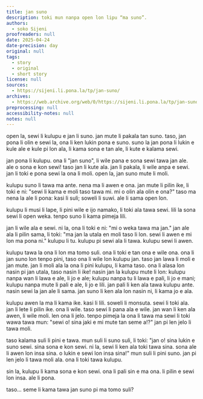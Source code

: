 ```yaml
---
title: jan suno
description: toki mun nanpa open lon lipu “ma suno”.
authors:
  - soko Sijeni
proofreaders: null
date: 2025-04-24
date-precision: day
original: null
tags:
  - story
  - original
  - short story
license: null
sources:
  - https://sijeni.li.pona.la/tp/jan-suno/
archives:
  - https://web.archive.org/web/0/https://sijeni.li.pona.la/tp/jan-suno/
preprocessing: null
accessibility-notes: null
notes: null
---
```


open la, sewi li kulupu e jan li suno. jan mute li pakala tan suno. taso, jan pona li olin e sewi la, ona li ken lukin pona e suno. suno la jan pona li lukin e kule ale e kule pi lon ala, li kama sona e tan ale, li kute e kalama sewi.

jan pona li kulupu. ona li "jan suno", li wile pana e sona sewi tawa jan ale. ale o sona e kon sewi! taso jan li kute ala. jan li pakala, li wile anpa e sewi. jan li toki e pona sewi la ona li moli. open la, jan suno mute li moli.

kulupu suno li tawa ma ante. nena ma li awen e ona. jan mute li pilin ike, li toki e ni: "sewi li kama e moli taso tawa mi. mi o olin ala olin e ona?" taso ma nena la ale li pona: kasi li suli; soweli li suwi. ale li sama open lon.

kulupu li musi li lape, li pini wile e ijo namako, li toki ala tawa sewi. lili la sona sewi li open weka. tenpo suno li kama pimeja lili.

jan li wile ala e sewi. ni la, ona li toki e ni: "mi o weka tawa ma jan." jan ale ala li pilin sama, li toki: "ma jan la utala en moli taso li lon. sewi li awen e mi lon ma pona ni." kulupu li tu. kulupu pi sewi ala li tawa. kulupu sewi li awen.

kulupu tawa la ona li lon ma tomo suli. ona li toki e tan ona e wile ona. ona li jan suno lon tenpo pini, taso ona li wile lon kulupu jan. taso jan lawa li moli e jan mute. jan li moli ala la ona li pini kulupu, li kama taso. ona li alasa lon nasin pi jan utala, taso nasin li ike! nasin jan la kulupu mute li lon: kulupu nanpa wan li lawa e ale, li jo e ale; kulupu nanpa tu li lawa e pali, li jo e mani; kulupu nanpa mute li pali e ale, li jo e lili. jan pali li ken ala tawa kulupu ante. nasin sewi la jan ale li sama. jan suno li ken ala lon nasin ni, li kama jo e ala.

kulupu awen la ma li kama ike. kasi li lili. soweli li monsuta. sewi li toki ala. jan li lete li pilin ike. ona li wile. taso sewi li pana ala e wile. jan wan li ken ala awen, li wile moli. len ona li jelo. tenpo pimeja la ona li tawa ma sewi li toki wawa tawa mun: "sewi o! sina jaki e mi mute tan seme a!?" jan pi len jelo li tawa moli.

taso kalama suli li pini e tawa. mun suli li suno suli, li toki: "jan o! sina lukin e suno sewi. sina sona e kon sewi. ni la, sewi li ken ala toki tawa sina. sona ale li awen lon insa sina. o lukin e sewi lon insa sina!" mun suli li pini suno. jan pi len jelo li tawa moli ala. ona li toki tawa kulupu.

sin la, kulupu li kama sona e kon sewi. ona li pali sin e ma ona. li pilin e sewi lon insa. ale li pona.

taso... seme li kama tawa jan suno pi ma tomo suli?
